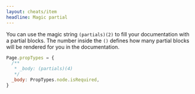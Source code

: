```yaml
---
layout: cheats/item
headline: Magic partial
---
```


You can use the magic string `(partials)(2)` to fill your documentation with a partial blocks. The number inside the `()` defines how many
partial blocks will be rendered for you in the documentation.

```js
Page.propTypes = {
  /**
   * _body: (partials)(4)
   */
  _body: PropTypes.node.isRequired,
}
```
